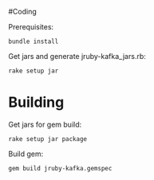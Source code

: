 #Coding

Prerequisites:

`bundle install`

Get jars and generate jruby-kafka_jars.rb:

`rake setup jar`

# Building

Get jars for gem build:

`rake setup jar package`

Build gem:

`gem build jruby-kafka.gemspec`
